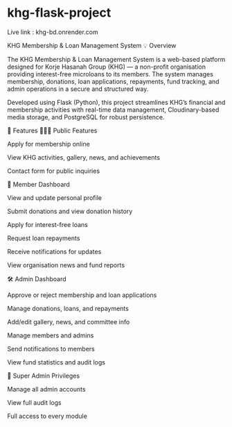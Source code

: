 ﻿# khg-flask-project
Live link :     khg-bd.onrender.com

KHG Membership & Loan Management System
💡 Overview

The KHG Membership & Loan Management System is a web-based platform designed for Korje Hasanah Group (KHG) — a non-profit organisation providing interest-free microloans to its members.
The system manages membership, donations, loan applications, repayments, fund tracking, and admin operations in a secure and structured way.

Developed using Flask (Python), this project streamlines KHG’s financial and membership activities with real-time data management, Cloudinary-based media storage, and PostgreSQL for robust persistence.

🚀 Features
🧑‍🤝‍🧑 Public Features

Apply for membership online

View KHG activities, gallery, news, and achievements

Contact form for public inquiries

👤 Member Dashboard

View and update personal profile

Submit donations and view donation history

Apply for interest-free loans

Request loan repayments

Receive notifications for updates

View organisation news and fund reports

🛠️ Admin Dashboard

Approve or reject membership and loan applications

Manage donations, loans, and repayments

Add/edit gallery, news, and committee info

Manage members and admins

Send notifications to members

View fund statistics and audit logs

🔐 Super Admin Privileges

Manage all admin accounts

View full audit logs

Full access to every module


